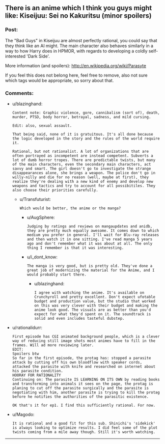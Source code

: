 ## There is an anime which I think you guys might like: Kiseijuu: Sei no Kakuritsu (minor spoilers)

### Post:

The "Bad Guys" in Kiseijuu are almost perfectly rational, you could say that they think like an AI might. The main character also behaves similarly in a way to how Harry does in HPMOR, with regards to developing a coldly self-interested 'Dark Side'.

More information (and spoilers): http://en.wikipedia.org/wiki/Parasyte

If you feel this does not belong here, feel free to remove, also not sure which tags would be appropriate, so sorry about that.

### Comments:

- u/blazinghand:
  ```
  Content note: Graphic violence, gore, cannibalism (sort of), death, murder, PTSD, body horror, betrayal, sadness, and mild cursing.

  Edit: also, sexual assault.

  That being said, none of it is gratuitous. It's all done because the logic developed in the story and the rules of the world require it.

  Rational, but not rationalist. A lot of organizations that are often portrayed as incompetent are instead competent. Subverts a lot of dumb horror tropes. There are predictable twists, but many of the main characters, even the secondary main characters, act savvy and smart. The girl doesn't go to investigate the strange disappearances alone, she brings a weapon. The police don't go in willy-nilly and die for no reason (well, maybe at first), they realize they're dealing with a new kind of enemy and develop new weapons and tactics and try to account for all possibitiles. They also choose their priorities carefully.
  ```

  - u/Transfuturist:
    ```
    Which would be better, the anime or the manga?
    ```

    - u/AugSphere:
      ```
      Judging by ratings and reviews on mangaupdates and anidb, they are pretty much equally awesome. It comes down to which medium you prefer in general. I'll wait for Blu-ray releases and then watch it in one sitting. I've read manga 5 years ago and don't remember what it was about at all. The only thing I remember is that it was interesting.
      ```

    - u/i_dont_know:
      ```
      The manga is very good, but is pretty old. They've done a great job of modernizing the material for the Anime, and I would probably start there.
      ```

      - u/blazinghand:
        ```
        I agree with watching the anime. It's available on Crunchyroll and pretty excellent. Don't expect ufotable budget and production value, but the studio that worked on this was very clever with their budget and making the anime look good. The visuals are as better than you'd expect for what they'd spent on it. The soundtrack is solid and even includes tasteful dubstep.
        ```

- u/rationalidurr:
  ```
  First episode has CGI animated background people, which is a clever way of reducing still image shots most animes have to fill in the frames. Will ad more reviewing later.
  EDIT: 
  Spoilers btw
  So far in the first episode, the protag has: stopped a parasite attack by cutting off his own bloodflow with speaker cords, attacked the parasite with knife and researched on internet about his parasite condition.
  HOORAY FOR RATIONALITY
  Continuing on: The parasite IS LEARNING ON ITS OWN by reading books and transforming into animals it sees on the page, the protag is planing to cut off the parasite surgically and the parasite is negotiating with him, another parasite is trying to kill the protag before he notifies the authorities of the parasitic existence.

  OK that's it for ep1. I find this sufficiently rational. For now.
  ```

- u/Magodo:
  ```
  It is rational and a good fit for this sub. Shinichi's 'sidekick' is always looking to optimize results. I did feel some of the plot twists coming from a mile away though. Still it's worth watching.
  ```

---

